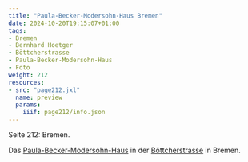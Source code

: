 ```yaml
---
title: "Paula-Becker-Modersohn-Haus Bremen"
date: 2024-10-20T19:15:07+01:00
tags:
- Bremen
- Bernhard Hoetger
- Böttcherstrasse
- Paula-Becker-Modersohn-Haus
- Foto
weight: 212
resources:
- src: "page212.jxl"
  name: preview
  params:
    iiif: page212/info.json
---
```


Seite 212: Bremen.
<!--moere-->
Das [Paula-Becker-Modersohn-Haus](/tags/Paula-Becker-Modersohn-Haus) in der [Böttcherstrasse](https://de.wikipedia.org/wiki/B%C3%B6ttcherstra%C3%9Fe_(Bremen)) in Bremen.
